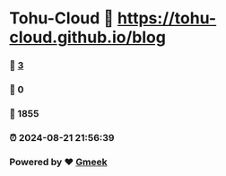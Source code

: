 # Tohu-Cloud :link: https://tohu-cloud.github.io/blog 
### :page_facing_up: [3](https://tohu-cloud.github.io/blog/tag.html) 
### :speech_balloon: 0 
### :hibiscus: 1855 
### :alarm_clock: 2024-08-21 21:56:39 
### Powered by :heart: [Gmeek](https://github.com/Meekdai/Gmeek)
